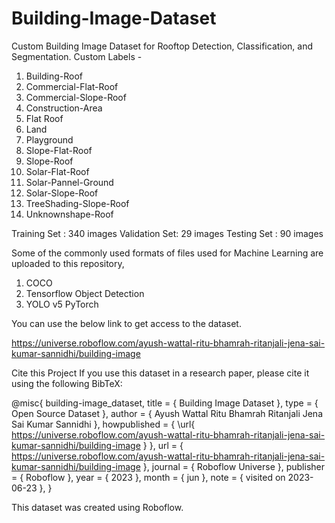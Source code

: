 # Building-Image-Dataset

Custom Building Image Dataset for Rooftop Detection, Classification, and Segmentation.
Custom Labels - 
1. Building-Roof 
2. Commercial-Flat-Roof
3. Commercial-Slope-Roof
4. Construction-Area
5. Flat Roof
6. Land
7. Playground
8. Slope-Flat-Roof 
9. Slope-Roof
10. Solar-Flat-Roof 
11. Solar-Pannel-Ground 
12. Solar-Slope-Roof
13. TreeShading-Slope-Roof
14. Unknownshape-Roof


Training Set  : 340 images
Validation Set: 29 images
Testing Set   : 90 images

Some of the commonly used formats of files used for Machine Learning are uploaded to this repository,
1. COCO  
2. Tensorflow Object Detection
3. YOLO v5 PyTorch 
       

You can use the below link to get access to the dataset.

https://universe.roboflow.com/ayush-wattal-ritu-bhamrah-ritanjali-jena-sai-kumar-sannidhi/building-image


Cite this Project
If you use this dataset in a research paper, please cite it using the following BibTeX:

@misc{ building-image_dataset,
    title = { Building Image Dataset },
    type = { Open Source Dataset },
    author = { Ayush Wattal  Ritu Bhamrah Ritanjali Jena Sai Kumar Sannidhi },
    howpublished = { \url{ https://universe.roboflow.com/ayush-wattal-ritu-bhamrah-ritanjali-jena-sai-kumar-sannidhi/building-image } },
    url = { https://universe.roboflow.com/ayush-wattal-ritu-bhamrah-ritanjali-jena-sai-kumar-sannidhi/building-image },
    journal = { Roboflow Universe },
    publisher = { Roboflow },
    year = { 2023 },
    month = { jun },
    note = { visited on 2023-06-23 },
}

This dataset was created using Roboflow.
